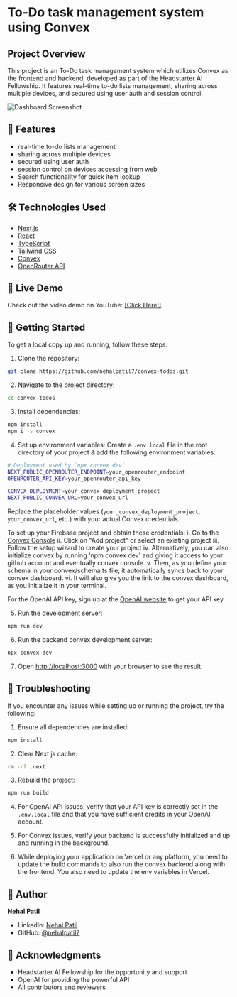 # To-Do task management system using Convex

## Project Overview

This project is an To-Do task management system which utilizes Convex as the frontend and backend, developed as part of the Headstarter AI Fellowship. It features real-time to-do lists management, sharing across multiple devices, and secured using user auth and session control.

![Dashboard Screenshot](sample.png)

## 🌟 Features

- real-time to-do lists management
- sharing across multiple devices
- secured using user auth
- session control on devices accessing from web
- Search functionality for quick item lookup
- Responsive design for various screen sizes

## 🛠️ Technologies Used

- [Next.js](https://nextjs.org/)
- [React](https://reactjs.org/)
- [TypeScript](https://www.typescriptlang.org/)
- [Tailwind CSS](https://tailwindcss.com/)
- [Convex](https://www.convex.dev/)
- [OpenRouter API](https://openrouter.ai/docs/quick-start)

## 🚀 Live Demo

Check out the video demo on YouTube: [\[Click Here!\]](https://www.youtube.com)

## 🏁 Getting Started

To get a local copy up and running, follow these steps:

1. Clone the repository:


```bash
git clone https://github.com/nehalpatil7/convex-todos.git
```

2. Navigate to the project directory:

```bash
cd convex-todos
```

3. Install dependencies:
```bash
npm install
npm i -s convex
```

4. Set up environment variables:
Create a `.env.local` file in the root directory of your project & add the following environment variables:

```bash
# Deployment used by `npx convex dev`
NEXT_PUBLIC_OPENROUTER_ENDPOINT=your_openrouter_endpoint
OPENROUTER_API_KEY=your_openrouter_api_key

CONVEX_DEPLOYMENT=your_convex_deployment_project
NEXT_PUBLIC_CONVEX_URL=your_convex_url
```

Replace the placeholder values (`your_convex_deployment_project`, `your_convex_url`, etc.) with your actual Convex credentials.

To set up your Firebase project and obtain these credentials:
i. Go to the [Convex Console](https://dashboard.convex.dev/)
ii. Click on "Add project" or select an existing project
iii. Follow the setup wizard to create your project
iv. Alternatively, you can also initialize convex by running 'npm convex dev' and giving it access to your github account and eventually convex console.
v. Then, as you define your schema in your convex/schema.ts file, it automatically syncs back to your convex dashboard.
vi. It will also give you the link to the convex dashboard, as you initialize it in your terminal.

For the OpenAI API key, sign up at the [OpenAI website](https://openai.com/api/) to get your API key.


5. Run the development server:
```bash
npm run dev
```

6. Run the backend convex development server:
```bash
npx convex dev
```

7. Open [http://localhost:3000](http://localhost:3000) with your browser to see the result.

## 🐛 Troubleshooting

If you encounter any issues while setting up or running the project, try the following:

1. Ensure all dependencies are installed:
```bash
npm install
```

2. Clear Next.js cache:
```bash
rm -rf .next
```

3. Rebuild the project:
```bash
npm run build
```

4. For OpenAI API issues, verify that your API key is correctly set in the `.env.local` file and that you have sufficient credits in your OpenAI account.

5. For Convex issues, verify your backend is successfully initialized and up and running in the background.

6. While deploying your application on Vercel or any platform, you need to update the build commands to also run the convex backend along with the frontend. You also need to update the env variables in Vercel.


## 👤 Author

**Nehal Patil**

- LinkedIn: [Nehal Patil](https://www.linkedin.com/in/nehalpatil7/)
- GitHub: [@nehalpatil7](https://github.com/nehalpatil7)

## 🙏 Acknowledgments

- Headstarter AI Fellowship for the opportunity and support
- OpenAI for providing the powerful API
- All contributors and reviewers

